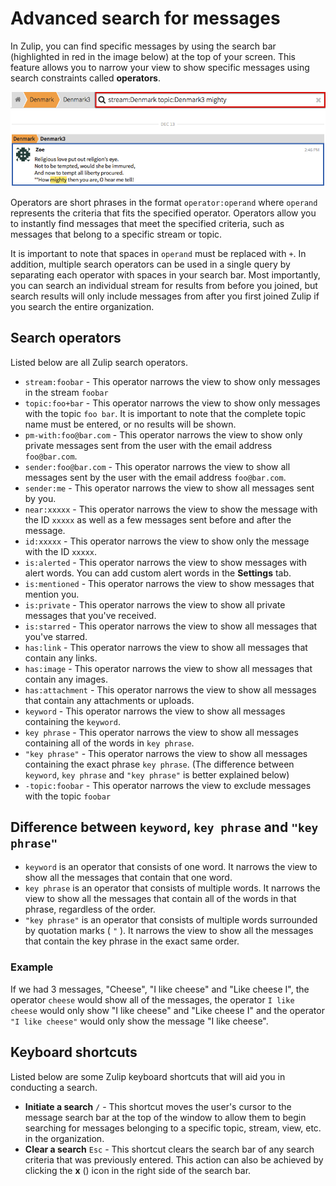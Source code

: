 # Advanced search for messages

In Zulip, you can find specific messages by using the search bar
(highlighted in red in the image below) at the top of your
screen. This feature allows you to narrow your view to show specific
messages using search constraints called **operators**.

![Search bar](/static/images/help/search-bar.png)

Operators are short phrases in the format `operator:operand` where
`operand` represents the criteria that fits the specified
operator. Operators allow you to instantly find messages that meet the
specified criteria, such as messages that belong to a specific stream
or topic.

It is important to note that spaces in `operand` must be replaced with
`+`. In addition, multiple search operators can be used in a single
query by separating each operator with spaces in your search bar. Most
importantly, you can search an individual stream for results from
before you joined, but search results will only include messages from
after you first joined Zulip if you search the entire organization.

## Search operators

Listed below are all Zulip search operators.

* `stream:foobar` - This operator narrows the view to show only
  messages in the stream `foobar`
* `topic:foo+bar` - This operator narrows the view to show only
  messages with the topic `foo bar`. It is important to note that the
  complete topic name must be entered, or no results will be shown.
* `pm-with:foo@bar.com` - This operator narrows the view to show only
  private messages sent from the user with the email address
  `foo@bar.com`.
* `sender:foo@bar.com` - This operator narrows the view to show all
  messages sent by the user with the email address `foo@bar.com`.
* `sender:me` - This operator narrows the view to show all messages sent by you.
* `near:xxxxx` - This operator narrows the view to show the message
  with the ID `xxxxx` as well as a few messages sent before and after
  the message.
* `id:xxxxx` - This operator narrows the view to show only the message with the ID `xxxxx`.
* `is:alerted` - This operator narrows the view to show messages with
  alert words. You can add custom alert words in the **Settings** tab.
* `is:mentioned` - This operator narrows the view to show messages that mention you.
* `is:private` - This operator narrows the view to show all private messages that you've received.
* `is:starred` - This operator narrows the view to show all messages that you've starred.
* `has:link` - This operator narrows the view to show all messages that contain any links.
* `has:image` - This operator narrows the view to show all messages that contain any images.
* `has:attachment` - This operator narrows the view to show all messages that contain any attachments or uploads.
* `keyword` - This operator narrows the view to show all messages containing the `keyword`.
* `key phrase` - This operator narrows the view to show all messages containing all of the words in `key phrase`.
* `"key phrase"` - This operator narrows the view to show all messages containing the exact phrase `key phrase`.
(The difference between `keyword`, `key phrase` and `"key phrase"` is better explained below)
* `-topic:foobar` - This operator narrows the view to exclude messages with the topic `foobar`

## Difference between `keyword`, `key phrase` and `"key phrase"`

* `keyword` is an operator that consists of one word. It narrows the view to show all the messages that contain
that one word.
* `key phrase` is an operator that consists of multiple words. It narrows the view to show all the messages that
contain all of the words in that phrase, regardless of the order.
* `"key phrase"` is an operator that consists of multiple words surrounded by quotation marks ( `"` ). It narrows
the view to show all the messages that contain the key phrase in the exact same order.

### Example

If we had 3 messages, "Cheese", "I like cheese" and "Like cheese I", the operator `cheese` would show all of the
messages, the operator `I like cheese` would only show "I like cheese" and "Like cheese I" and the operator
`"I like cheese"` would only show the message "I like cheese".


## Keyboard shortcuts

Listed below are some Zulip keyboard shortcuts that will aid you in conducting a search.

* **Initiate a search** `/` - This shortcut moves the user's cursor to
  the message search bar at the top of the window to allow them to
  begin searching for messages belonging to a specific topic, stream,
  view, etc. in the organization.
* **Clear a search** `Esc` - This shortcut clears the search bar of
  any search criteria that was previously entered. This action can
  also be achieved by clicking the **x**
  (<i class="icon-vector-remove"></i>) icon in the right side of the
  search bar.
